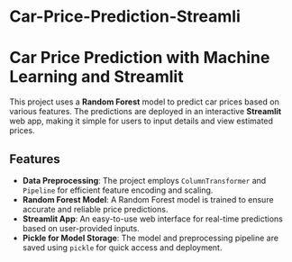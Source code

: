 # Car-Price-Prediction-Streamli

# Car Price Prediction with Machine Learning and Streamlit

This project uses a **Random Forest** model to predict car prices based on various features. The predictions are deployed in an interactive **Streamlit** web app, making it simple for users to input details and view estimated prices.

## Features
- **Data Preprocessing**: The project employs `ColumnTransformer` and `Pipeline` for efficient feature encoding and scaling.
- **Random Forest Model**: A Random Forest model is trained to ensure accurate and reliable price predictions.
- **Streamlit App**: An easy-to-use web interface for real-time predictions based on user-provided inputs.
- **Pickle for Model Storage**: The model and preprocessing pipeline are saved using `pickle` for quick access and deployment.
